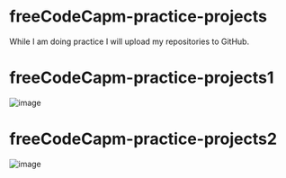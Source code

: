 # freeCodeCapm-practice-projects
While I am doing practice I will upload my repositories to GitHub.

# freeCodeCapm-practice-projects1

![image](https://github.com/Umudvarr/freeCodeCapm-practice-projects/assets/126266744/a716e393-2d41-412e-9eb2-db3a0e5c5d6f)

# freeCodeCapm-practice-projects2

![image](https://github.com/Umudvarr/freeCodeCapm-practice-projects/assets/126266744/49ffd835-f55d-4c29-a54d-b30b19416e8a)
